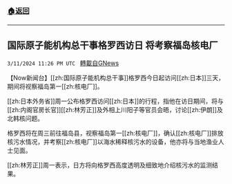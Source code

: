 ###  [:house:返回](README.md)
---


## 国际原子能机构总干事格罗西访日 将考察福岛核电厂
`3/11/2024 11:26 PM UTC ` [轉載自GNews](https://gnews.org/articles/2385552)

【Now新闻台】[[zh:国际原子能机构总干事]]格罗西今日起访问[[zh:日本]]三天，期间将视察福岛第一[[zh:核电厂]]。

[[zh:日本外务省]]周一公布格罗西访问[[zh:日本]]的行程，指他在访日期间，将与[[zh:内阁官房长官]][[zh:林芳正]]及外相上川阳子等官员会晤，讨论[[zh:伊朗]]及北韩核问题。

格罗西将在周三前往福岛县，视察福岛第一[[zh:核电厂]]，确认[[zh:核电厂]]排放核污水情况，并考察[[zh:核电厂]]以海水稀释核污水的设备，他亦将与当地渔业人士见面。

[[zh:林芳正]]周一表示，日方将向格罗西高度透明及细致地介绍核污水的监测结果。
